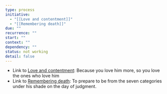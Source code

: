 ```yaml
---
type: process
initiative:
  - "[[Love and contentment]]"
  - "[[Remembering death]]"
due: ""
recurrence: ""
start: ""
context: ""
dependency: ""
status: not working
detail: false
---
```


* Link to [Love and contentment](Initiatives/good%20traits/Love%20and%20contentment.md): Because you love him more, so you love the ones who love him
* Link to [Remembering death](Initiatives/good%20traits/Remembering%20death.md): To prepare to be from the seven categories under his shade on the day of judgment.
